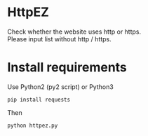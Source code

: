 # HttpEZ
Check whether the website uses http or https.<br>Please input list without http / https.
# Install requirements
Use Python2 (py2 script) or Python3
```
pip install requests
```
Then
```
python httpez.py
```
